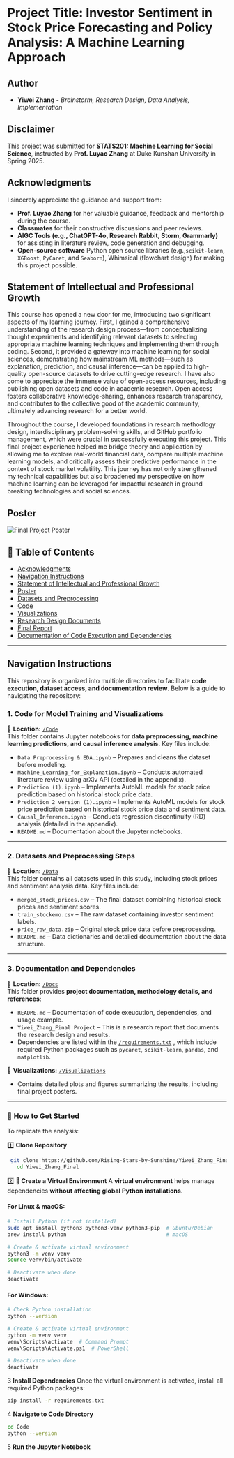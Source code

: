 # Project Title: Investor Sentiment in Stock Price Forecasting and Policy Analysis: A Machine Learning Approach


## Author
- **Yiwei Zhang** - *Brainstorm, Research Design, Data Analysis, Implementation*


## Disclaimer
This project was submitted for **STATS201: Machine Learning for Social Science**, instructed by **Prof. Luyao Zhang** at Duke Kunshan University in Spring 2025.

## Acknowledgments
I sincerely appreciate the guidance and support from:
- **Prof. Luyao Zhang** for her valuable guidance, feedback and mentorship during the course.
- **Classmates** for their constructive discussions and peer reviews.
- **AIGC Tools (e.g., ChatGPT-4o, Research Rabbit, Storm, Grammarly)** for assisting in literature review, code generation and debugging.
- **Open-source software** Python open source libraries (e.g.,`scikit-learn`, `XGBoost`, `PyCaret`, and `Seaborn`), Whimsical (flowchart design) for making this project possible.

## Statement of Intellectual and Professional Growth
This course has opened a new door for me, introducing two significant aspects of my learning journey. First, I gained a comprehensive understanding of the research design process—from conceptualizing thought experiments and identifying relevant datasets to selecting appropriate machine learning techniques and implementing them through coding. Second, it provided a gateway into machine learning for social sciences, demonstrating how mainstream ML methods—such as explanation, prediction, and causal inference—can be applied to high-quality open-source datasets to drive cutting-edge research. I have also come to appreciate the immense value of open-access resources, including publishing open datasets and code in academic research. Open access fosters collaborative knowledge-sharing, enhances research transparency, and contributes to the collective good of the academic community, ultimately advancing research for a better world. 

Throughout the course, I developed foundations in research methodlogy design, interdisciplinary problem-solving skills, and GitHub portfolio management, which were crucial in successfully executing this project. This final project experience helped me bridge theory and application by allowing me to explore real-world financial data, compare multiple machine learning models, and critically assess their predictive performance in the context of stock market volatility. This journey has not only strengthened my technical capabilities but also broadened my perspective on how machine learning can be leveraged for impactful research in ground breaking technologies and social sciences.
## Poster
![Final Project Poster](https://github.com/user-attachments/assets/3cfc37fa-73b3-4a63-8059-997b4a473a2c)



## 📖 Table of Contents
- [Acknowledgments](#Acknowledgments)
- [Navigation Instructions](#navigation-instructions)
- [Statement of Intellectual and Professional Growth](#Statement-of-Intellectual-and-Professional-Growth)
- [Poster](#Poster)
- [Datasets and Preprocessing](https://github.com/Rising-Stars-by-Sunshine/Yiwei_Zhang_Final/blob/main/Data/README.md)
- [Code](https://github.com/Rising-Stars-by-Sunshine/Yiwei_Zhang_Final/tree/main/Code)
- [Visualizations](https://github.com/Rising-Stars-by-Sunshine/Yiwei_Zhang_Final/tree/main/Visualizations)
- [Research Design Documents](https://github.com/Rising-Stars-by-Sunshine/Yiwei_Zhang_Final/tree/main/Docs)
- [Final Report](https://github.com/Rising-Stars-by-Sunshine/Yiwei_Zhang_Final/blob/main/Docs/Yiwei_Zhang_Final%20Project.pdf)
- [Documentation of Code Execution and Dependencies](https://github.com/Rising-Stars-by-Sunshine/Yiwei_Zhang_Final/blob/main/Docs/README.md)
---

## Navigation Instructions

This repository is organized into multiple directories to facilitate **code execution, dataset access, and documentation review**. Below is a guide to navigating the repository:

### **1. Code for Model Training and Visualizations**
📍 **Location:** [`/Code`](./Code/)  
This folder contains Jupyter notebooks for **data preprocessing, machine learning predictions, and causal inference analysis**. Key files include:
- `Data Preprocessing & EDA.ipynb` – Prepares and cleans the dataset before modeling.
- `Machine_Learning_for_Explanation.ipynb` – Conducts automated literature review using arXiv API (detailed in the appendix).
- `Prediction (1).ipynb` – Implements AutoML models for stock price prediction based on historical stock price data.
- `Prediction_2_version (1).ipynb` – Implements AutoML models for stock price prediction based on historical stock price data and sentiment data.
- `Causal_Inference.ipynb` – Conducts regression discontinuity (RD) analysis (detailed in the appendix).
- `README.md` – Documentation about the Jupyter notebooks. 
---

### **2. Datasets and Preprocessing Steps**
📍 **Location:** [`/Data`](./Data/)  
This folder contains all datasets used in this study, including stock prices and sentiment analysis data. Key files include:
- `merged_stock_prices.csv` – The final dataset combining historical stock prices and sentiment scores.
- `train_stockemo.csv` – The raw dataset containing investor sentiment labels.
- `price_raw_data.zip` – Original stock price data before preprocessing.
- `README.md` – Data dictionaries and detailed documentation about the data structure. 

---

### **3. Documentation and Dependencies**
📍 **Location:** [`/Docs`](./Docs/)  
This folder provides **project documentation, methodology details, and references**:
- `README.md` – Documentation of code exeucution, dependencies, and usage example. 
- `Yiwei_Zhang_Final Project` – This is a research report that documents the research design and results.
- Dependencies are listed within the [`/requirements.txt`](https://github.com/Rising-Stars-by-Sunshine/Yiwei_Zhang_Final/blob/main/Docs/requirements.txt) , which include required Python packages such as `pycaret`, `scikit-learn`, `pandas`, and `matplotlib`.

📍 **Visualizations:** [`/Visualizations`](./Visualizations/)  
- Contains detailed plots and figures summarizing the results, including final project posters.
---

### 🚀 **How to Get Started**
To replicate the analysis:

1️⃣ **Clone Repository**  
```bash
 git clone https://github.com/Rising-Stars-by-Sunshine/Yiwei_Zhang_Final.git
   cd Yiwei_Zhang_Final
```
2️⃣ **📌 Create a Virtual Environment**
A **virtual environment** helps manage dependencies **without affecting global Python installations**.


#### **For Linux & macOS:**
```bash
# Install Python (if not installed)
sudo apt install python3 python3-venv python3-pip  # Ubuntu/Debian
brew install python                                # macOS

# Create & activate virtual environment
python3 -m venv venv  
source venv/bin/activate  

# Deactivate when done
deactivate
```
#### **For Windows:**
```bash
# Check Python installation
python --version  

# Create & activate virtual environment
python -m venv venv  
venv\Scripts\activate  # Command Prompt  
venv\Scripts\Activate.ps1  # PowerShell  

# Deactivate when done
deactivate
```
3 **Install Dependencies**
Once the virtual environment is activated, install all required Python packages:

```bash
pip install -r requirements.txt
```
4 **Navigate to Code Directory**
```bash
cd Code
python --version
```
5 **Run the Jupyter Notebook**

